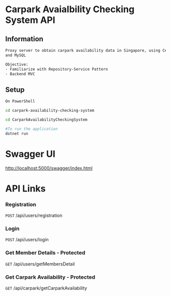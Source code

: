# Carpark Avaialbility Checking System API 

## Information 

```bash
Proxy server to obtain carpark availability data in Singapore, using C#, ASP.NET Core, Entity Framework
and MySQL

Objective: 
- Familiarize with Repository-Service Pattern
- Backend MVC 
```
## Setup


```bash
On PowerShell 

cd carpark-availability-checking-system

cd CarparkAvailabilityCheckingSystem

#To run the application 
dotnet run 

```
# Swagger UI 

[http://localhost:5000/swagger/index.html](http://localhost:5000/swagger/index.html)

# API Links

### Registration 
`POST` /api​/users​/registration

### Login 
`POST` /api​/users​/login

### Get Member Details - Protected
`GET` /api​/users​/getMembersDetail

### Get Carpark Availability - Protected
`GET` /api/carpark/getCarparkAvailability

